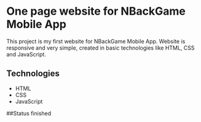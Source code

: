 # One page website for NBackGame Mobile App

This project is my first website for NBackGame Mobile App. Website is responsive and very simple, created in basic technologies like HTML, CSS and JavaScript.  

## Technologies
* HTML 
* CSS
* JavaScript

##Status
finished

